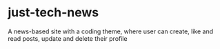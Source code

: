 # just-tech-news
A news-based site with a coding theme, where user can create, like and read posts, update and delete their profile
